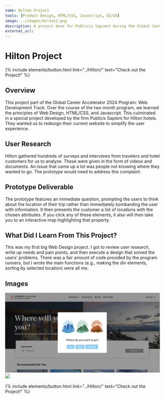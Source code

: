 ```yaml
---
name: Hilton Project
tools: [Product Design, HTML/CSS, Javascript, UI/UX]
image: ../images/Hilton1.png
description: A project done for Publicis Sapient during the Global Career Accelerator 2024 Program.    
external_url: 
---
```

# Hilton Project

<p class="text-center">
{% include elements/button.html link="../Hilton/" text="Check out the Project!" %}
</p>

## Overview

This project part of the  Global Career Accelerator 2024 Program: Web Development Track. Over the course of the two month program, we learned the principles of Web Design, HTML/CSS, and Javascript. This culminated in a special project developed by the firm Publicis Sapient for Hilton hotels. They wanted us to redesign their current website to simplify the user experience. 

## User Research

Hilton gathered hundreds of surveys and interviews from travelers and hotel customers for us to analyze. These were given in the form of videos and documents. An issue that came up a lot was people not knowing where they wanted to go. The prototype would need to address this complaint.

## Prototype Deliverable

The prototype features an immediate question, prompting the users to think about the location of their trip rather than immediately bombarding the user with information. It then presents the customer a list of locations with the chosen attributes. If you click any of these elements, it also will then take you to an interactive map highlighting that property.

## What Did I Learn From This Project?

This was my first big Web Design project. I got to review user research, write up needs and pain points, and then execute a design that solved the users’ problems. There was a fair amount of code provided by the program runners, but I wrote the  main functions (e.g., making the div elements, sorting by selected location) were all me. 

## Images
<img src="../images/Hilton1.png">
<img src="../images/Hilton2.png">

<p class="text-center">
{% include elements/button.html link="../Hilton/" text="Check out the Project!" %}
</p>